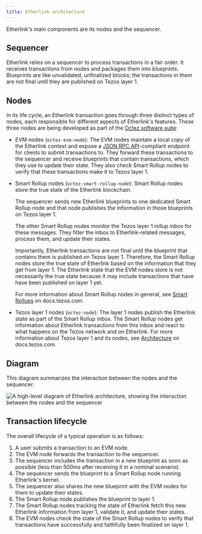 ```yaml
---
title: Etherlink architecture
---
```


Etherlink's main components are its nodes and the sequencer.

## Sequencer

Etherlink relies on a sequencer to process transactions in a fair order.
It receives transactions from nodes and packages them into _blueprints_.
Blueprints are like unvalidated, unfinalized blocks; the transactions in them are not final until they are published on Tezos layer 1.

## Nodes

In its life cycle, an Etherlink transaction goes through three distinct types of nodes, each responsible for different aspects of Etherlink's features.
These three nodes are being developed as part of the [Octez software suite](https://tezos.gitlab.io/introduction/tezos.html):

- EVM nodes (`octez-evm-node`): The EVM nodes maintain a local copy of the Etherlink context and expose a [JSON RPC API](https://ethereum.org/en/developers/docs/apis/json-rpc/)-compliant endpoint for clients to submit transactions to.
They forward these transactions to the sequencer and receive blueprints that contain transactions, which they use to update their state.
They also check Smart Rollup nodes to verify that these transactions make it to Tezos layer 1.
- Smart Rollup nodes (`octez-smart-rollup-node`): Smart Rollup nodes store the true state of the Etherlink blockchain.

  The sequencer sends new Etherlink blueprints to one dedicated Smart Rollup node and that node publishes the information in those blueprints on Tezos layer 1.

  The other Smart Rollup nodes monitor the Tezos layer 1 rollup inbox for these messages.
  They filter the inbox to Etherlink-related messages, process them, and update their states.

  Importantly, Etherlink transactions are not final until the blueprint that contains them is published on Tezos layer 1.
  Therefore, the Smart Rollup nodes store the true state of Etherlink based on the information that they get from layer 1.
  The Etherlink state that the EVM nodes store is not necessarily the true state because it may include transactions that have have been published on layer 1 yet.

  For more information about Smart Rollup nodes in general, see [Smart Rollups](https://docs.tezos.com/architecture/smart-rollups) on docs.tezos.com.
- Tezos layer 1 nodes (`octez-node`): The layer 1 nodes publish the Etherlink state as part of the Smart Rollup inbox.
The Smart Rollup nodes get information about Etherlink transactions from this inbox and react to what happens on the Tezos network and on Etherlink.
For more information about Tezos layer 1 and its nodes, see [Architecture](https://docs.tezos.com/architecture) on docs.tezos.com.

## Diagram

This diagram summarizes the interaction between the nodes and the sequencer:

![A high-level diagram of Etherlink architecture, showing the interaction between the nodes and the sequencer](/img/architecture.png)

## Transaction lifecycle

The overall lifecycle of a typical operation is as follows:

1. A user submits a transaction to an EVM node.
1. The EVM node forwards the transaction to the sequencer.
1. The sequencer includes the transaction in a new blueprint as soon as possible (less than 500ms after receiving it in a nominal scenario).
1. The sequencer sends the blueprint to a Smart Rollup node running Etherlink's kernel.
1. The sequencer also shares the new blueprint with the EVM nodes for them to update their states.
1. The Smart Rollup node publishes the blueprint to layer 1.
1. The Smart Rollup nodes tracking the state of Etherlink fetch this new Etherlink information from layer 1,  validate it, and update their states.
1. The EVM nodes check the state of the Smart Rollup nodes to verify that transactions have successfully and faithfully been finalized on layer 1.
